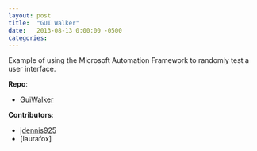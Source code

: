 ```yaml
---
layout: post
title:  "GUI Walker"
date:   2013-08-13 0:00:00 -0500
categories: 
---
```


Example of using the Microsoft Automation Framework to randomly test a user interface. 

__Repo__:
- [GuiWalker]

__Contributors__:
- [jdennis925]
- [laurafox]

[jdennis925]: https://github.com/jdennis925
[GuiWalker]: https://github.com/jdennis925/guiwalker